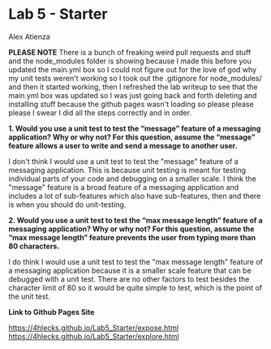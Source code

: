 # Lab 5 - Starter
Alex Atienza

**PLEASE NOTE**
There is a bunch of freaking weird pull requests and stuff and the node_modules folder is showing because I made this before you updated the main.yml box so I could not figure out for the love of god why my unit tests weren't working so I took out the .gitignore for node_modules/ and then it started working, then I refreshed the lab writeup to see that the main.yml box was updated so I was just going back and forth deleting and installing stuff because the github pages wasn't loading so please please please I swear I did all the steps correctly and in order.

**1. Would you use a unit test to test the “message” feature of a messaging application? Why or why not? For this question, assume the “message” feature allows a user to write and send a message to another user.**


I don't think I would use a unit test to test the "message" feature of a messaging application. This is because unit testing is meant for testing individual parts of your code and debugging on a smaller scale. I think the "message" feature is a broad feature of a messaging application and includes a lot of sub-features which also have sub-features, then and there is when you should do unit-testing.


**2. Would you use a unit test to test the “max message length” feature of a messaging application? Why or why not? For this question, assume the “max message length” feature prevents the user from typing more than 80 characters.**


I do think I would use a unit test to test the "max message length" feature of a messaging application because it is a smaller scale feature that can be debugged with a unit test. There are no other factors to test besides the character limit of 80 so it would be quite simple to test, which is the point of the unit test.


**Link to Github Pages Site**

https://4hlecks.github.io/Lab5_Starter/expose.html
https://4hlecks.github.io/Lab5_Starter/explore.html
